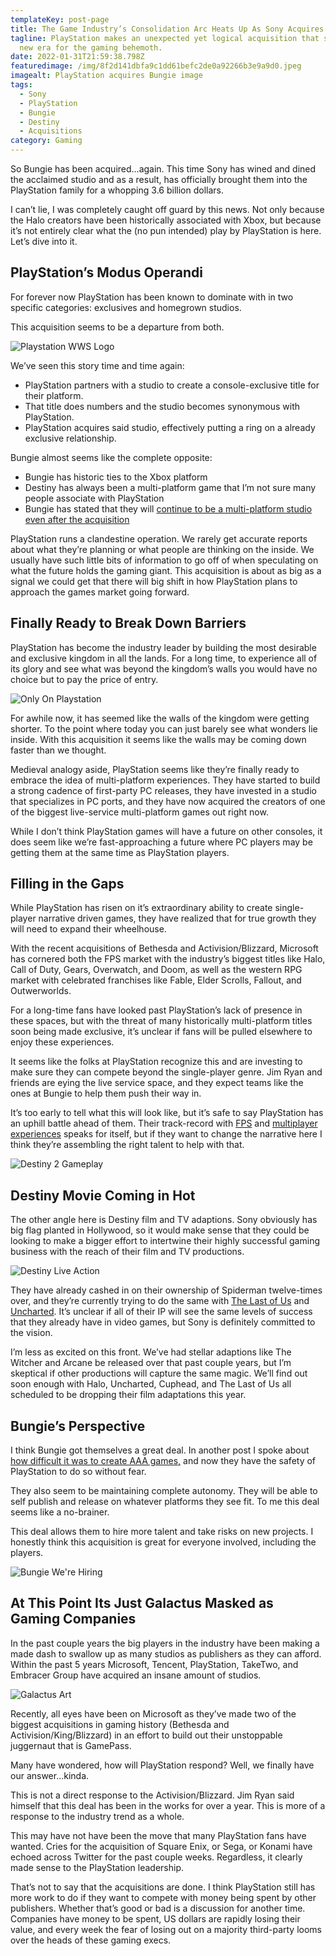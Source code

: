 ```yaml
---
templateKey: post-page
title: The Game Industry’s Consolidation Arc Heats Up As Sony Acquires Bungie
tagline: PlayStation makes an unexpected yet logical acquisition that signals a
  new era for the gaming behemoth.
date: 2022-01-31T21:59:38.798Z
featuredimage: /img/8f2d141dbfa9c1dd61befc2de0a92266b3e9a9d0.jpeg
imagealt: PlayStation acquires Bungie image
tags:
  - Sony
  - PlayStation
  - Bungie
  - Destiny
  - Acquisitions
category: Gaming
---
```

So Bungie has been acquired...again. This time Sony has wined and dined the acclaimed studio and as a result, has officially brought them into the PlayStation family for a whopping 3.6 billion dollars.

I can’t lie, I was completely caught off guard by this news. Not only because the Halo creators have been historically associated with Xbox, but because it’s not entirely clear what the (no pun intended) play by PlayStation is here. Let’s dive into it.

## PlayStation’s Modus Operandi

For forever now PlayStation has been known to dominate with in two specific categories: exclusives and homegrown studios. 

This acquisition seems to be a departure from both. 

![Playstation WWS Logo](/img/wws-standard-hero-desktop-03-en-15oct21.jpeg "Playstation WWS Logo")

We’ve seen this story time and time again: 

* PlayStation partners with a studio to create a console-exclusive title for their platform.
* That title does numbers and the studio becomes synonymous with PlayStation.
* PlayStation acquires said studio, effectively putting a ring on a already exclusive relationship.

Bungie almost seems like the complete opposite:

* Bungie has historic ties to the Xbox platform
* Destiny has always been a multi-platform game that I’m not sure many people associate with PlayStation
* Bungie has stated that they will [continue to be a multi-platform studio even after the acquisition](https://www.gamesindustry.biz/articles/2022-01-31-playstation-bungie-will-considerably-accelerate-our-journey-with-multiplatform-live-service-games)

PlayStation runs a clandestine operation. We rarely get accurate reports about what they’re planning or what people are thinking on the inside. We usually have such little bits of information to go off of when speculating on what the future holds the gaming giant. This acquisition is about as big as a signal we could get that there will big shift in how PlayStation plans to approach the games market going forward.

## Finally Ready to Break Down Barriers

PlayStation has become the industry leader by building the most desirable and exclusive kingdom in all the lands. For a long time, to experience all of its glory and see what was beyond the kingdom’s walls you would have no choice but to pay the price of entry. 

![Only On Playstation](/img/maxresdefault.jpeg "Only On Playstation")

For awhile now, it has seemed like the walls of the kingdom were getting shorter. To the point where today you can just barely see what wonders lie inside. With this acquisition it seems like the walls may be coming down faster than we thought.

Medieval analogy aside, PlayStation seems like they’re finally ready to embrace the idea of multi-platform experiences. They have started to build a strong cadence of first-party PC releases, they have invested in a studio that specializes in PC ports, and they have now acquired the creators of one of the biggest live-service multi-platform games out right now.

While I don’t think PlayStation games will have a future on other consoles, it does seem like we’re fast-approaching a future where PC players may be getting them at the same time as PlayStation players.

## Filling in the Gaps

While PlayStation has risen on it’s extraordinary ability to create single-player narrative driven games, they have realized that for true growth they will need to expand their wheelhouse. 

With the recent acquisitions of Bethesda and Activision/Blizzard, Microsoft has cornered both the FPS market with the industry’s biggest titles like Halo, Call of Duty, Gears, Overwatch, and Doom, as well as the western RPG market with celebrated franchises like Fable, Elder Scrolls, Fallout, and Outwerworlds.

For a long-time fans have looked past PlayStation’s lack of presence in these spaces, but with the threat of many historically multi-platform titles soon being made exclusive, it’s unclear if fans will be pulled elsewhere to enjoy these experiences. 

It seems like the folks at PlayStation recognize this and are investing to make sure they can compete beyond the single-player genre. Jim Ryan and friends are eying the live service space, and they expect teams like the ones at Bungie to help them push their way in.

It’s too early to tell what this will look like, but it’s safe to say PlayStation has an uphill battle ahead of them. Their track-record with [FPS](https://gamerant.com/killzone-shadow-fall-multiplayer-activity-hackers-player-count-2022/) and [multiplayer experiences](https://www.videogameschronicle.com/news/destruction-allstars-gets-substantial-changes-may-be-going-free-to-play/) speaks for itself, but if they want to change the narrative here I think they’re assembling the right talent to help with that.

![Destiny 2 Gameplay](/img/destiny-2_20170905194210.jpeg "Destiny 2 Gameplay")

## Destiny Movie Coming in Hot

The other angle here is Destiny film and TV adaptions. Sony obviously has big flag planted in Hollywood, so it would make sense that they could be looking to make a bigger effort to intertwine their highly successful gaming business with the reach of their film and TV productions.

![Destiny Live Action](/img/liveaction.png "Destiny Live Action")

They have already cashed in on their ownership of Spiderman twelve-times over, and they’re currently trying to do the same with [The Last of Us](https://www.gamesradar.com/last-of-us-tv-show-seemingly-confirmed-for-2022-release-date/) and [Uncharted](https://www.gamespot.com/articles/new-uncharted-movie-poster-released-as-tickets-go-on-sale/1100-6500104/). It’s unclear if all of their IP will see the same levels of success that they already have in video games, but Sony is definitely committed to the vision. 

I’m less as excited on this front. We’ve had stellar adaptions like The Witcher and Arcane be released over that past couple years, but I’m skeptical if other productions will capture the same magic. We’ll find out soon enough with Halo, Uncharted, Cuphead, and The Last of Us all scheduled to be dropping their film adaptations this year.

## Bungie’s Perspective

I think Bungie got themselves a great deal. In another post I spoke about [how difficult it was to create AAA games,](https://cantpause.com/articles/aaa-games-are-being-crushed-by-their-own-size-and-ambition/) and now they have the safety of PlayStation to do so without fear. 

They also seem to be maintaining complete autonomy. They will be able to self publish and release on whatever platforms they see fit. To me this deal seems like a no-brainer. 

This deal allows them to hire more talent and take risks on new projects. I honestly think this acquisition is great for everyone involved, including the players.

![Bungie We're Hiring](/img/1597258092941.jpeg "Bungie We're Hiring")

## At This Point Its Just Galactus Masked as Gaming Companies

In the past couple years the big players in the industry have been making a made dash to swallow up as many studios as publishers as they can afford. Within the past 5 years Microsoft, Tencent, PlayStation, TakeTwo, and Embracer Group have acquired an insane amount of studios.

![Galactus Art](/img/galactus-older-than-elders-of-the-universe.jpeg "Galactus Art")

Recently, all eyes have been on Microsoft as they’ve made two of the biggest acquisitions in gaming history (Bethesda and Activision/King/Blizzard) in an effort to build out their unstoppable juggernaut that is GamePass. 

Many have wondered, how will PlayStation respond? Well, we finally have our answer...kinda. 

This is not a direct response to the Activision/Blizzard. Jim Ryan said himself that this deal has been in the works for over a year. This is more of a response to the industry trend as a whole. 

This may have not have been the move that many PlayStation fans have wanted. Cries for the acquisition of Square Enix, or Sega, or Konami have echoed across Twitter for the past couple weeks. Regardless, it clearly made sense to the PlayStation leadership. 

That’s not to say that the acquisitions are done. I think PlayStation still has more work to do if they want to compete with money being spent by other publishers. Whether that’s good or bad is a discussion for another time. Companies have money to be spent, US dollars are rapidly losing their value, and every week the fear of losing out on a majority third-party looms over the heads of these gaming execs.